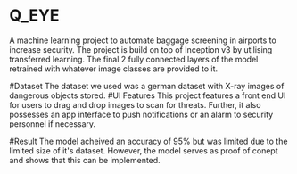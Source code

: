 # Q_EYE
A machine learning project to automate baggage screening in airports to increase security.
The project is build on top of Inception v3 by utilising transferred learning. The final 2 fully connected layers of the model
retrained with whatever image classes are provided to it.

#Dataset
The dataset we used was a german dataset with X-ray images of dangerous objects stored. 
#UI Features
This project features a front end UI for users to drag and drop images to scan for threats. Further, it also possesses an app interface to 
push notifications or an alarm to security personnel if necessary.

#Result
The model acheived an accuracy of 95% but was limited due to the limited size of it's dataset. However, the model serves as proof of conept 
and shows that this can be implemented.
